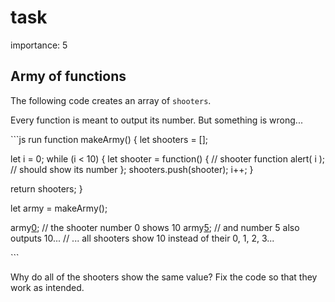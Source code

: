 # task

importance: 5

## Army of functions

The following code creates an array of `shooters`.

Every function is meant to output its number. But something is wrong...

\`\`\`js run function makeArmy\(\) { let shooters = \[\];

let i = 0; while \(i &lt; 10\) { let shooter = function\(\) { // shooter function alert\( i \); // should show its number }; shooters.push\(shooter\); i++; }

return shooters; }

let army = makeArmy\(\);

army[0](task.md); // the shooter number 0 shows 10 army[5](task.md); // and number 5 also outputs 10... // ... all shooters show 10 instead of their 0, 1, 2, 3...

\`\`\`

Why do all of the shooters show the same value? Fix the code so that they work as intended.

